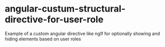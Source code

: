 # angular-custum-structural-directive-for-user-role
Example of a custom angular directive like ngIf for optionally showing and hiding elements based on user roles
